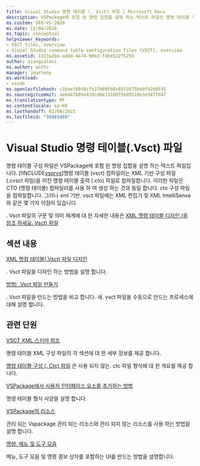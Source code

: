 ```yaml
---
title: Visual Studio 명령 테이블 (. Vsct) 파일 | Microsoft Docs
description: VSPackage에 포함 된 명령 집합을 설명 하는 텍스트 파일인 명령 테이블 구성 파일에 대해 알아봅니다.
ms.custom: SEO-VS-2020
ms.date: 11/04/2016
ms.topic: conceptual
helpviewer_keywords:
- VSCT files, overview
- Visual Studio command table configuration files (VSCT), overview
ms.assetid: 1313adb4-add4-4e74-90e2-f4be522f5259
author: acangialosi
ms.author: anthc
manager: jmartens
ms.workload:
- vssdk
ms.openlocfilehash: c1baef0936cfe37d09fb8c65f2675bb9f4208f45
ms.sourcegitcommit: ae6d47b09a439cd0e13180f5e89510e3e347fd47
ms.translationtype: MT
ms.contentlocale: ko-KR
ms.lasthandoff: 02/08/2021
ms.locfileid: "99963408"
---
```

# <a name="visual-studio-command-table-vsct-files"></a>Visual Studio 명령 테이블(.Vsct) 파일
명령 테이블 구성 파일은 VSPackage에 포함 된 명령 집합을 설명 하는 텍스트 파일입니다. [!INCLUDE[vsprvs](../../code-quality/includes/vsprvs_md.md)]명령 테이블 (vsct) 컴파일러는 XML 기반 구성 파일 (.cvsct 파일)을 이진 명령 테이블 출력 (.cto) 파일로 컴파일합니다. 이러한 파일은 CTO (명령 테이블) 컴파일러를 사용 하 여 생성 하는 것과 동일 합니다. cto 구성 파일을 컴파일합니다. 그러나 xml 기반. vsct 파일에는 XML 편집기 및 XML IntelliSense와 같은 몇 가지 이점이 있습니다.

 . Vsct 파일의 구문 및 의미 체계에 대 한 자세한 내용은 [XML 명령 테이블 디자인 (을 참조 하세요. Vsct) 파일](../../extensibility/internals/designing-xml-command-table-dot-vsct-files.md)

## <a name="in-this-section"></a>섹션 내용
 [XML 명령 테이블(.Vsct) 파일 디자인](../../extensibility/internals/designing-xml-command-table-dot-vsct-files.md)

 . Vsct 파일을 디자인 하는 방법을 설명 합니다.

 [방법: .Vsct 파일 만들기](../../extensibility/internals/how-to-create-a-dot-vsct-file.md)

 . Vsct 파일을 만드는 방법을 비교 합니다. 새. vsct 파일을 수동으로 만드는 프로세스에 대해 설명 합니다.

## <a name="related-sections"></a>관련 단원
 [VSCT XML 스키마 참조](../../extensibility/vsct-xml-schema-reference.md)

 명령 테이블 XML 구성 파일의 각 섹션에 대 한 세부 정보를 제공 합니다.

 [명령 테이블 구성 (. Ctc) 파일](/previous-versions/bb165153(v=vs.100)) 은 사용 되지 않는. ctc 파일 형식에 대 한 개요를 제공 합니다.

 [VSPackage에서 사용자 인터페이스 요소를 추가하는 방법](../../extensibility/internals/how-vspackages-add-user-interface-elements.md)

 명령 테이블 형식 사양을 설명 합니다.

 [VSPackage의 리소스](../../extensibility/internals/resources-in-vspackages.md)

 관리 되는 Vspackage 관리 되는 리소스와 관리 되지 않는 리소스를 사용 하는 방법을 설명 합니다.

 [명령, 메뉴 및 도구 모음](../../extensibility/internals/commands-menus-and-toolbars.md)

 메뉴, 도구 모음 및 명령 콤보 상자를 포함하는 UI를 만드는 방법을 설명합니다.
